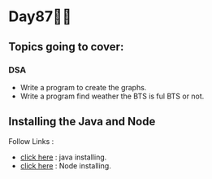 # Day87🧑‍💻
## Topics going to cover: 
### DSA
- Write a program to create the graphs.
- Write a program find weather the BTS is ful BTS or not.

## Installing the Java and Node 
Follow Links : 
- [click here](https://www.java.com/en/download/help/download_options.html) : java installing.
- [click here](https://nodejs.org/en/download) : Node installing.